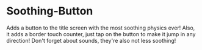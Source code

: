 # Soothing-Button
Adds a button to the title screen with the most soothing physics ever! Also, it adds a border touch counter, just tap on the button to make it jump in any direction! Don't forget about sounds, they're also not less soothing!
